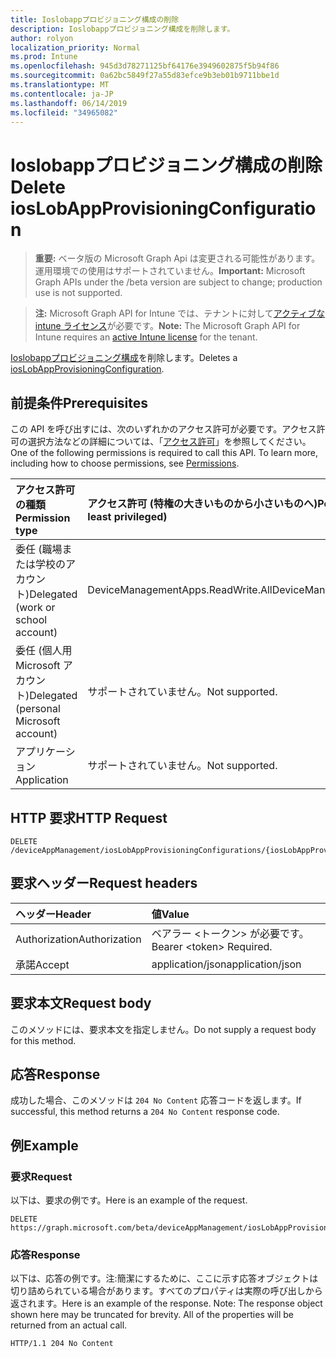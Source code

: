 ```yaml
---
title: Ioslobappプロビジョニング構成の削除
description: Ioslobappプロビジョニング構成を削除します。
author: rolyon
localization_priority: Normal
ms.prod: Intune
ms.openlocfilehash: 945d3d78271125bf64176e3949602875f5b94f86
ms.sourcegitcommit: 0a62bc5849f27a55d83efce9b3eb01b9711bbe1d
ms.translationtype: MT
ms.contentlocale: ja-JP
ms.lasthandoff: 06/14/2019
ms.locfileid: "34965082"
---
```

# <a name="delete-ioslobappprovisioningconfiguration"></a><span data-ttu-id="2fbb9-103">Ioslobappプロビジョニング構成の削除</span><span class="sxs-lookup"><span data-stu-id="2fbb9-103">Delete iosLobAppProvisioningConfiguration</span></span>

> <span data-ttu-id="2fbb9-104">**重要:** ベータ版の Microsoft Graph Api は変更される可能性があります。運用環境での使用はサポートされていません。</span><span class="sxs-lookup"><span data-stu-id="2fbb9-104">**Important:** Microsoft Graph APIs under the /beta version are subject to change; production use is not supported.</span></span>

> <span data-ttu-id="2fbb9-105">**注:** Microsoft Graph API for Intune では、テナントに対して[アクティブな intune ライセンス](https://go.microsoft.com/fwlink/?linkid=839381)が必要です。</span><span class="sxs-lookup"><span data-stu-id="2fbb9-105">**Note:** The Microsoft Graph API for Intune requires an [active Intune license](https://go.microsoft.com/fwlink/?linkid=839381) for the tenant.</span></span>

<span data-ttu-id="2fbb9-106">[Ioslobappプロビジョニング構成](../resources/intune-apps-ioslobappprovisioningconfiguration.md)を削除します。</span><span class="sxs-lookup"><span data-stu-id="2fbb9-106">Deletes a [iosLobAppProvisioningConfiguration](../resources/intune-apps-ioslobappprovisioningconfiguration.md).</span></span>

## <a name="prerequisites"></a><span data-ttu-id="2fbb9-107">前提条件</span><span class="sxs-lookup"><span data-stu-id="2fbb9-107">Prerequisites</span></span>
<span data-ttu-id="2fbb9-p101">この API を呼び出すには、次のいずれかのアクセス許可が必要です。アクセス許可の選択方法などの詳細については、「[アクセス許可](/graph/permissions-reference)」を参照してください。</span><span class="sxs-lookup"><span data-stu-id="2fbb9-p101">One of the following permissions is required to call this API. To learn more, including how to choose permissions, see [Permissions](/graph/permissions-reference).</span></span>

|<span data-ttu-id="2fbb9-110">アクセス許可の種類</span><span class="sxs-lookup"><span data-stu-id="2fbb9-110">Permission type</span></span>|<span data-ttu-id="2fbb9-111">アクセス許可 (特権の大きいものから小さいものへ)</span><span class="sxs-lookup"><span data-stu-id="2fbb9-111">Permissions (from most to least privileged)</span></span>|
|:---|:---|
|<span data-ttu-id="2fbb9-112">委任 (職場または学校のアカウント)</span><span class="sxs-lookup"><span data-stu-id="2fbb9-112">Delegated (work or school account)</span></span>|<span data-ttu-id="2fbb9-113">DeviceManagementApps.ReadWrite.All</span><span class="sxs-lookup"><span data-stu-id="2fbb9-113">DeviceManagementApps.ReadWrite.All</span></span>|
|<span data-ttu-id="2fbb9-114">委任 (個人用 Microsoft アカウント)</span><span class="sxs-lookup"><span data-stu-id="2fbb9-114">Delegated (personal Microsoft account)</span></span>|<span data-ttu-id="2fbb9-115">サポートされていません。</span><span class="sxs-lookup"><span data-stu-id="2fbb9-115">Not supported.</span></span>|
|<span data-ttu-id="2fbb9-116">アプリケーション</span><span class="sxs-lookup"><span data-stu-id="2fbb9-116">Application</span></span>|<span data-ttu-id="2fbb9-117">サポートされていません。</span><span class="sxs-lookup"><span data-stu-id="2fbb9-117">Not supported.</span></span>|

## <a name="http-request"></a><span data-ttu-id="2fbb9-118">HTTP 要求</span><span class="sxs-lookup"><span data-stu-id="2fbb9-118">HTTP Request</span></span>
<!-- {
  "blockType": "ignored"
}
-->
``` http
DELETE /deviceAppManagement/iosLobAppProvisioningConfigurations/{iosLobAppProvisioningConfigurationId}
```

## <a name="request-headers"></a><span data-ttu-id="2fbb9-119">要求ヘッダー</span><span class="sxs-lookup"><span data-stu-id="2fbb9-119">Request headers</span></span>
|<span data-ttu-id="2fbb9-120">ヘッダー</span><span class="sxs-lookup"><span data-stu-id="2fbb9-120">Header</span></span>|<span data-ttu-id="2fbb9-121">値</span><span class="sxs-lookup"><span data-stu-id="2fbb9-121">Value</span></span>|
|:---|:---|
|<span data-ttu-id="2fbb9-122">Authorization</span><span class="sxs-lookup"><span data-stu-id="2fbb9-122">Authorization</span></span>|<span data-ttu-id="2fbb9-123">ベアラー &lt;トークン&gt; が必要です。</span><span class="sxs-lookup"><span data-stu-id="2fbb9-123">Bearer &lt;token&gt; Required.</span></span>|
|<span data-ttu-id="2fbb9-124">承諾</span><span class="sxs-lookup"><span data-stu-id="2fbb9-124">Accept</span></span>|<span data-ttu-id="2fbb9-125">application/json</span><span class="sxs-lookup"><span data-stu-id="2fbb9-125">application/json</span></span>|

## <a name="request-body"></a><span data-ttu-id="2fbb9-126">要求本文</span><span class="sxs-lookup"><span data-stu-id="2fbb9-126">Request body</span></span>
<span data-ttu-id="2fbb9-127">このメソッドには、要求本文を指定しません。</span><span class="sxs-lookup"><span data-stu-id="2fbb9-127">Do not supply a request body for this method.</span></span>

## <a name="response"></a><span data-ttu-id="2fbb9-128">応答</span><span class="sxs-lookup"><span data-stu-id="2fbb9-128">Response</span></span>
<span data-ttu-id="2fbb9-129">成功した場合、このメソッドは `204 No Content` 応答コードを返します。</span><span class="sxs-lookup"><span data-stu-id="2fbb9-129">If successful, this method returns a `204 No Content` response code.</span></span>

## <a name="example"></a><span data-ttu-id="2fbb9-130">例</span><span class="sxs-lookup"><span data-stu-id="2fbb9-130">Example</span></span>

### <a name="request"></a><span data-ttu-id="2fbb9-131">要求</span><span class="sxs-lookup"><span data-stu-id="2fbb9-131">Request</span></span>
<span data-ttu-id="2fbb9-132">以下は、要求の例です。</span><span class="sxs-lookup"><span data-stu-id="2fbb9-132">Here is an example of the request.</span></span>
``` http
DELETE https://graph.microsoft.com/beta/deviceAppManagement/iosLobAppProvisioningConfigurations/{iosLobAppProvisioningConfigurationId}
```

### <a name="response"></a><span data-ttu-id="2fbb9-133">応答</span><span class="sxs-lookup"><span data-stu-id="2fbb9-133">Response</span></span>
<span data-ttu-id="2fbb9-p102">以下は、応答の例です。注:簡潔にするために、ここに示す応答オブジェクトは切り詰められている場合があります。すべてのプロパティは実際の呼び出しから返されます。</span><span class="sxs-lookup"><span data-stu-id="2fbb9-p102">Here is an example of the response. Note: The response object shown here may be truncated for brevity. All of the properties will be returned from an actual call.</span></span>
``` http
HTTP/1.1 204 No Content
```





